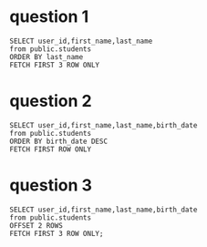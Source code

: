 


# question 1
```
SELECT user_id,first_name,last_name 
from public.students
ORDER BY last_name
FETCH FIRST 3 ROW ONLY
```
# question 2
```
SELECT user_id,first_name,last_name,birth_date
from public.students
ORDER BY birth_date DESC
FETCH FIRST ROW ONLY
```

# question 3
```
SELECT user_id,first_name,last_name,birth_date
from public.students
OFFSET 2 ROWS 
FETCH FIRST 3 ROW ONLY; 
```

